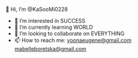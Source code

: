 👋 Hi, I’m @KaSooMi0228
- 👀 I’m interested in SUCCESS
- 🌱 I’m currently learning WORLD
- 💞️ I’m looking to collaborate on EVERYTHING
- 📫 How to reach me:
        yoonaeugene@gmail.com
        mabelleboretska@gmail.com
